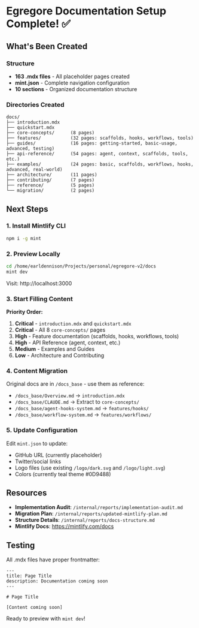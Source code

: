 # Egregore Documentation Setup Complete! ✅

## What's Been Created

### Structure
- **163 .mdx files** - All placeholder pages created
- **mint.json** - Complete navigation configuration
- **10 sections** - Organized documentation structure

### Directories Created
```
docs/
├── introduction.mdx
├── quickstart.mdx
├── core-concepts/      (8 pages)
├── features/           (32 pages: scaffolds, hooks, workflows, tools)
├── guides/             (16 pages: getting-started, basic-usage, advanced, testing)
├── api-reference/      (54 pages: agent, context, scaffolds, tools, etc.)
├── examples/           (24 pages: basic, scaffolds, workflows, hooks, advanced, real-world)
├── architecture/       (11 pages)
├── contributing/       (7 pages)
├── reference/          (5 pages)
└── migration/          (2 pages)
```

## Next Steps

### 1. Install Mintlify CLI
```bash
npm i -g mint
```

### 2. Preview Locally
```bash
cd /home/earldennison/Projects/personal/egregore-v2/docs
mint dev
```

Visit: http://localhost:3000

### 3. Start Filling Content

**Priority Order:**
1. **Critical** - `introduction.mdx` and `quickstart.mdx`
2. **Critical** - All 8 `core-concepts/` pages
3. **High** - Feature documentation (scaffolds, hooks, workflows, tools)
4. **High** - API Reference (agent, context, etc.)
5. **Medium** - Examples and Guides
6. **Low** - Architecture and Contributing

### 4. Content Migration

Original docs are in `/docs_base` - use them as reference:
- `/docs_base/Overview.md` → `introduction.mdx`
- `/docs_base/CLAUDE.md` → Extract to `core-concepts/`
- `/docs_base/agent-hooks-system.md` → `features/hooks/`
- `/docs_base/workflow-system.md` → `features/workflows/`

### 5. Update Configuration

Edit `mint.json` to update:
- GitHub URL (currently placeholder)
- Twitter/social links
- Logo files (use existing `/logo/dark.svg` and `/logo/light.svg`)
- Colors (currently teal theme #0D9488)

## Resources

- **Implementation Audit**: `/internal/reports/implementation-audit.md`
- **Migration Plan**: `/internal/reports/updated-mintlify-plan.md`
- **Structure Details**: `/internal/reports/docs-structure.md`
- **Mintlify Docs**: https://mintlify.com/docs

## Testing

All .mdx files have proper frontmatter:
```mdx
---
title: Page Title
description: Documentation coming soon
---

# Page Title

[Content coming soon]
```

Ready to preview with `mint dev`!
